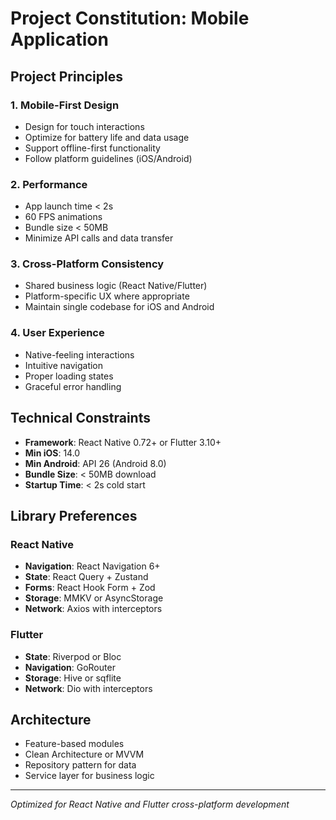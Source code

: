 # Project Constitution: Mobile Application

## Project Principles

### 1. Mobile-First Design
- Design for touch interactions
- Optimize for battery life and data usage
- Support offline-first functionality
- Follow platform guidelines (iOS/Android)

### 2. Performance
- App launch time < 2s
- 60 FPS animations
- Bundle size < 50MB
- Minimize API calls and data transfer

### 3. Cross-Platform Consistency
- Shared business logic (React Native/Flutter)
- Platform-specific UX where appropriate
- Maintain single codebase for iOS and Android

### 4. User Experience
- Native-feeling interactions
- Intuitive navigation
- Proper loading states
- Graceful error handling

## Technical Constraints

- **Framework**: React Native 0.72+ or Flutter 3.10+
- **Min iOS**: 14.0
- **Min Android**: API 26 (Android 8.0)
- **Bundle Size**: < 50MB download
- **Startup Time**: < 2s cold start

## Library Preferences

### React Native
- **Navigation**: React Navigation 6+
- **State**: React Query + Zustand
- **Forms**: React Hook Form + Zod
- **Storage**: MMKV or AsyncStorage
- **Network**: Axios with interceptors

### Flutter
- **State**: Riverpod or Bloc
- **Navigation**: GoRouter
- **Storage**: Hive or sqflite
- **Network**: Dio with interceptors

## Architecture

- Feature-based modules
- Clean Architecture or MVVM
- Repository pattern for data
- Service layer for business logic

---

*Optimized for React Native and Flutter cross-platform development*
